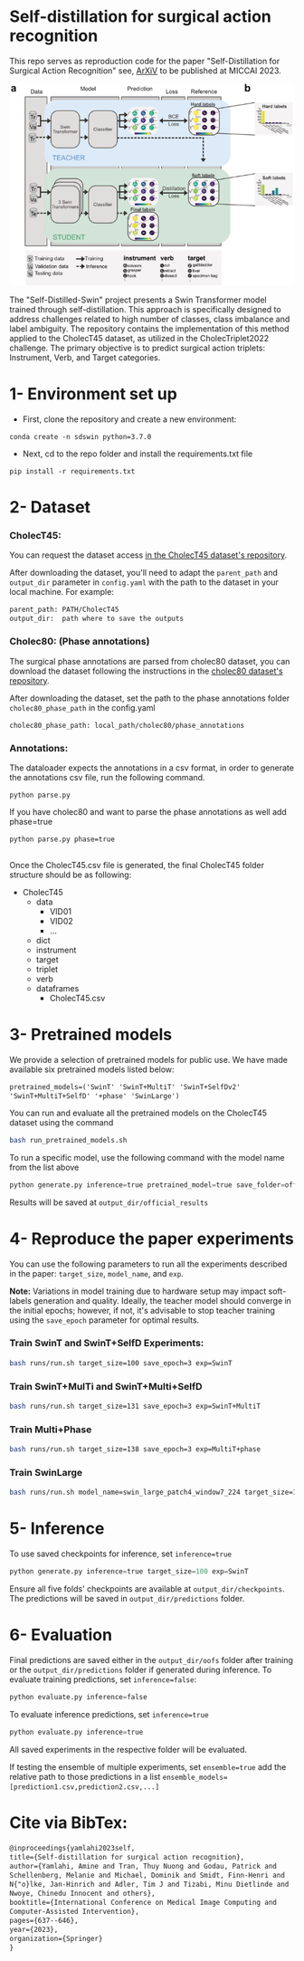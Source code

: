 # Self-distillation for surgical action recognition

This repo serves as reproduction code for the paper "Self-Distillation for Surgical Action Recognition" see, [ArXiV](https://arxiv.org/abs/2303.12915) to be published at MICCAI 2023.

![](./figures/concept_overview.png)

<!-- <p align="center">
  <img src="./figures/concept_overview.png" alt="Figure">
</p> -->

The "Self-Distilled-Swin" project presents a Swin Transformer model trained through self-distillation. This approach is specifically designed to address challenges related to high number of classes, class imbalance and label ambiguity. The repository contains the implementation of this method applied to the CholecT45 dataset, as utilized in the CholecTriplet2022 challenge. The primary objective is to predict surgical action triplets: Instrument, Verb, and Target categories.

# 1- Environment set up

* First, clone the repository and create a new environment:
```
conda create -n sdswin python=3.7.0
```
* Next, cd to the repo folder and install the requirements.txt file
```
pip install -r requirements.txt
```


# 2- Dataset
### **CholecT45:** 
You can request the dataset access [in the CholecT45 dataset's repository](https://github.com/CAMMA-public/cholect45).


After downloading the dataset, you'll need to adapt the `parent_path` and `output_dir` parameter in `config.yaml` with the path to the dataset in your local machine. For example:

```
parent_path: PATH/CholecT45
output_dir:  path where to save the outputs
```


### **Cholec80:** (Phase annotations)
The surgical phase annotations are parsed from cholec80 dataset, you can download the dataset following the instructions in the [cholec80 dataset's repository](https://github.com/CAMMA-public/TF-Cholec80).

After downloading the dataset, set the path to the phase annotations folder `cholec80_phase_path` in the config.yaml

```
cholec80_phase_path: local_path/cholec80/phase_annotations
```

### **Annotations:** 
The dataloader expects the annotations in a csv format, in order to generate the annotations csv file, run the following command.

```
python parse.py
```

If you have cholec80 and want to parse the phase annotations as well add phase=true

```
python parse.py phase=true
    
```


Once the CholecT45.csv file is generated, the final CholecT45 folder structure should be as following:
- CholecT45
  - data
    - VID01
    - VID02
    - ...
  - dict
  - instrument
  - target
  - triplet
  - verb
  - dataframes
    - CholecT45.csv


# 3- Pretrained models
We provide a selection of pretrained models for public use. We have made available six pretrained models listed below:
```
pretrained_models=('SwinT' 'SwinT+MultiT' 'SwinT+SelfDv2' 'SwinT+MultiT+SelfD' '+phase' 'SwinLarge')
```

You can run and evaluate all the pretrained models on the CholecT45 dataset using the command
```bash
bash run_pretrained_models.sh
```

To run a specific model, use the following command with the model name from the list above

```python
python generate.py inference=true pretrained_model=true save_folder=official_results exp=model_name_from_the_list
```
Results will be saved at `output_dir/official_results`

# 4- Reproduce the paper experiments


You can use the following parameters to run all the experiments described in the paper: `target_size`, `model_name`, and `exp`.

**Note:** Variations in model training due to hardware setup may impact soft-labels generation and quality. Ideally, the teacher model should converge in the initial epochs; however, if not, it's advisable to stop teacher training using the `save_epoch` parameter for optimal results.

### Train SwinT and SwinT+SelfD Experiments:
```bash
bash runs/run.sh target_size=100 save_epoch=3 exp=SwinT

```
### Train SwinT+MulTi and SwinT+Multi+SelfD
```bash
bash runs/run.sh target_size=131 save_epoch=3 exp=SwinT+MultiT
```
### Train Multi+Phase
```bash
bash runs/run.sh target_size=138 save_epoch=3 exp=MultiT+phase
```
### Train SwinLarge
```bash
bash runs/run.sh model_name=swin_large_patch4_window7_224 target_size=131 save_epoch=3 exp=SwinLarge
```


# 5- Inference
To use saved checkpoints for inference, set `inference=true`
```python
python generate.py inference=true target_size=100 exp=SwinT
```

Ensure all five folds' checkpoints are available at `output_dir/checkpoints`. The predictions will be saved in `output_dir/predictions` folder.


# 6- Evaluation
Final predictions are saved either in the `output_dir/oofs` folder after training or the `output_dir/predictions` folder if generated during inference. To evaluate training predictions, set `inference=false`:



```python
python evaluate.py inference=false
```
To evaluate inference predictions, set `inference=true`
```python
python evaluate.py inference=true
```
All saved experiments in the respective folder will be evaluated.

If testing the ensemble of multiple experiments, set `ensemble=true` add the relative path to those predictions in a list `ensemble_models=[prediction1.csv,prediction2.csv,...]`


# Cite via BibTex:

```
@inproceedings{yamlahi2023self,
title={Self-distillation for surgical action recognition},
author={Yamlahi, Amine and Tran, Thuy Nuong and Godau, Patrick and Schellenberg, Melanie and Michael, Dominik and Smidt, Finn-Henri and N{"o}lke, Jan-Hinrich and Adler, Tim J and Tizabi, Minu Dietlinde and Nwoye, Chinedu Innocent and others},
booktitle={International Conference on Medical Image Computing and Computer-Assisted Intervention},
pages={637--646},
year={2023},
organization={Springer}
}
```